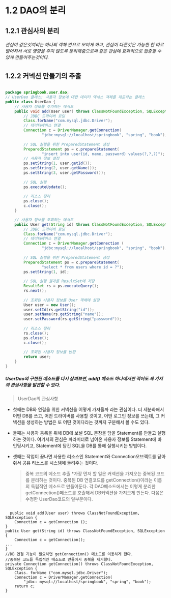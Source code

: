 # 1.2 DAO의 분리   

## 1.2.1 관심사의 분리   
###### 관심이 같은것끼리는 하나의 객체 안으로 모이게 하고, 관심이 다른것은 가능한 한 따로 떨어져서 서로 영향을 주지 않도록 분리해줌으로써 같은 관심에 효과적으로 집중할 수 있게 만들어주는것이다.


## 1.2.2 커넥션 만들기의 추출

```java   

package springbook.user.dao;
// UserDao 클래스: 사용자 정보에 대한 데이터 액세스 객체를 제공하는 클래스
public class UserDao {
    // 사용자 정보를 추가하는 메서드
    public void add(User user) throws ClassNotFoundException, SQLException { 
        // JDBC 드라이버 로딩
        Class.forName("com.mysql.jdbc.Driver");
        // 데이터베이스 연결
        Connection c = DriverManager.getConnection(
                "jdbc:mysql://localhost/springbook", "spring", "book"); 
               
        // SQL 실행을 위한 PreparedStatement 생성
        PreparedStatement ps = c.prepareStatement(
                "insert into user(id, name, password) values(?,?,?)");   
        // 사용자 정보 설정
        ps.setString(1, user.getId());
        ps.setString(2, user.getName());
        ps.setString(3, user.getPassword());
        
        // SQL 실행
        ps.executeUpdate();
  
        // 리소스 정리
        ps.close();
        c.close();
    }

    // 사용자 정보를 조회하는 메서드
    public User get(String id) throws ClassNotFoundException, SQLException { 
        // JDBC 드라이버 로딩
        Class.forName("com.mysql.jdbc.Driver");
        // 데이터베이스 연결
        Connection c = DriverManager.getConnection (
                "jdbc:mysql://localhost/springbook", "spring", "book");
        
        // SQL 실행을 위한 PreparedStatement 생성
        PreparedStatement ps = c.prepareStatement(
                "select * from users where id = ?");
        ps.setString(1, id);
        
        // SQL 실행 결과를 ResultSet에 저장
        ResultSet rs = ps.executeQuery();
        rs.next();
        
        // 조회된 사용자 정보를 User 객체에 설정
        User user = new User();
        user.setId(rs.getString("id"));
        user.setName(rs.getString("name"));
        user.setPassword(rs.getString("password"));
        
        // 리소스 정리
        rs.close();
        ps.close();
        c.close();
        
        // 조회된 사용자 정보를 반환
        return user;
    }
}   
```

##### UserDao의 구현된 메소드를 다시 살펴보면, add() 메소드 하나에서만 적어도 세 가지의 관심사항을 발견할 수 있다.

> UserDao의 관심사항
* 첫째는 DB와 연결을 위한 커넥션을 어떻게 가져올까 라는 관심이다. 더 세분화해서 어떤 DB를 쓰고, 어떤 드라이버를 사용할 것이고, 어떤 로그인 정보를 쓰는데, 그 커넥션을 생성하는 방법은 또 어떤 것이다라는 것까지 구분해서 볼 수도 있다.

* 둘째는 사용자 등록을 위해 DB에 보낼 SQL 문장을 담을 Statement를 만들고 실행하는 것이다. 여기서의 관심은 파라미터로 넘어온 사용자 정보를 Statement에 바인딩시키고, Statement에 담긴 SQL을 DB를 통해 실행시키는 방법이다.

* 셋째는 작업이 끝나면 사용한 리소스인 Statement와 Connection오브젝트를 닫아줘서 공유 리소스를 시스템에 돌려주는 것이다.

  >중복 코드의 메소드 추출
  *가장 먼저 할 일은 커넥션을 가져오는 중복된 코드를 분리하는 것이다. 중복된 DB 연결코드를 getConnection()이라는 이름의 독립적인 메소드로 만들어둔다. 각 DAO메소드에서는 이렇게 분리한 getConnection()메소드를 호출해서 DB커넥션을 가져오게 만든다. 다음은 수정한 UserDao코드의 일부분이다.

<pre>
<code>
  public void add(User user) throws ClassNotFoundException, SQLException {
    Connection c = getConnection ();
}
public User get(String id) throws ClassNotFoundException, SQLException {
    Connection c = getConnection();
...
}
//DB 연결 기능이 필요하면 getConnection() 메소드를 이용하게 한다.
//중복된 코드를 독립적인 메소드로 만들어서 중복을 제거했다.
private Connection getConnection() throws ClassNotFoundException, SQLException {
    Class. forName ("com.mysql.jdbc.Driver");
    Connection c = DriverManager.getConnection(
        "jdbc: mysql://localhost/springbook", "spring", "book");
    return c;
}
</code>
</pre>






